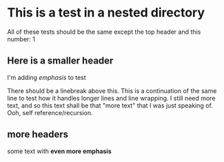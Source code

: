 # This is a test in a nested directory
All of these tests should be the same except the top header and this number:
1
## Here is a smaller header
I'm adding *emphasis* to test

There should be a linebreak above this. This is a continuation of the same line to test how it handles longer lines and line wrapping. I still need more text, and so this text shall be that "more text" that I was just speaking of. Ooh, self reference/recursion.

## more headers

some text with **even more emphasis**